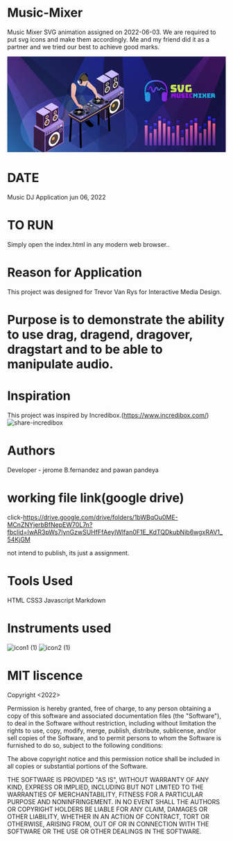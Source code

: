 # Music-Mixer
Music Mixer SVG animation assigned on 2022-06-03.
We are required to put svg icons and make them accordingly.
Me and my friend did it as a partner and we tried our best to achieve good marks.

<img src="images/mm_notepad.jpg" alt="notepad">

# DATE
Music DJ Application jun 06, 2022



# TO RUN
Simply open the index.html in any modern web browser..

# Reason for Application
This project was designed for Trevor Van Rys for Interactive Media Design.

# Purpose is to demonstrate the ability to use drag, dragend, dragover, dragstart and to be able to manipulate audio.

# Inspiration
This project was inspired by Incredibox.(https://www.incredibox.com/)
![share-incredibox](https://user-images.githubusercontent.com/97752074/171966185-c9533452-0a14-462b-8894-13da8031a301.png)

# Authors
Developer - jerome B.fernandez and pawan pandeya

# working file link(google drive)
click-https://drive.google.com/drive/folders/1bWBqOu0ME-MCnZNYjerbBfNepEW70L7n?fbclid=IwAR3pWs7lynGzwSUHfFfAeyIWlfan0F1E_KdTQDkubNib6wgxRAV1_54KjGM

not intend to publish, its just a assignment.


# Tools Used
HTML
CSS3
Javascript
Markdown
# Instruments used
![icon1 (1)](https://user-images.githubusercontent.com/97752074/171968202-16163d40-8e9c-471c-93d6-75e4a4340eaf.svg)
![icon2 (1)](https://user-images.githubusercontent.com/97752074/171968207-a8cd5f6f-3c85-4e42-8793-7e62cdce9f0b.svg)

# MIT liscence
Copyright <2022> <jerome b. fernandez and pawan pandeya>

Permission is hereby granted, free of charge, to any person obtaining a copy of this software and associated documentation files (the "Software"), to deal in the Software without restriction, including without limitation the rights to use, copy, modify, merge, publish, distribute, sublicense, and/or sell copies of the Software, and to permit persons to whom the Software is furnished to do so, subject to the following conditions:

The above copyright notice and this permission notice shall be included in all copies or substantial portions of the Software.

THE SOFTWARE IS PROVIDED "AS IS", WITHOUT WARRANTY OF ANY KIND, EXPRESS OR IMPLIED, INCLUDING BUT NOT LIMITED TO THE WARRANTIES OF MERCHANTABILITY, FITNESS FOR A PARTICULAR PURPOSE AND NONINFRINGEMENT. IN NO EVENT SHALL THE AUTHORS OR COPYRIGHT HOLDERS BE LIABLE FOR ANY CLAIM, DAMAGES OR OTHER LIABILITY, WHETHER IN AN ACTION OF CONTRACT, TORT OR OTHERWISE, ARISING FROM, OUT OF OR IN CONNECTION WITH THE SOFTWARE OR THE USE OR OTHER DEALINGS IN THE SOFTWARE.

